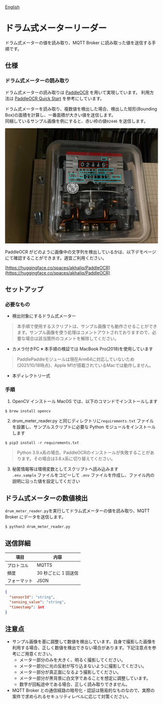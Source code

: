 [English](./README.en.md)

# ドラム式メーターリーダー

ドラム式メーターの値を読み取り、MQTT Broker に読み取った値を送信する手順です。

## 仕様

### ドラム式メーターの読み取り

ドラム式メーターの読み取りは [PaddleOCR](https://github.com/PaddlePaddle/PaddleOCR) を用いて実現しています。
利用方法は [PaddleOCR Quick Start](https://github.com/PaddlePaddle/PaddleOCR/blob/release/2.3/doc/doc_en/quickstart_en.md#22-use-by-code) を参考にしています。

ドラム式メーターを読み取り、複数値を検出した場合、検出した矩形(Bounding Box)の面積を計算し、一番面積が大きい値を送信します。  
同梱しているサンプル画像を例にすると、赤い枠の値`02446` を送信します。

![](img/readme.jpg)

PaddleOCR がどのように画像中の文字列を検出しているかは、以下デモページにて確認することができます。適宜ご利用ください。

[https://huggingface.co/spaces/akhaliq/PaddleOCR](https://huggingface.co/spaces/akhaliq/PaddleOCR)

## セットアップ

### 必要なもの

- 検出対象にするドラム式メーター
> 本手順で使用するスクリプトは、サンプル画像でも動作させることができます。サンプル画像を使う処理はコメントアウトされておりますので、必要な場合は該当箇所のコメントを解除してください。

- カメラ付きPC ※ 本手順の検証では MacBook Pro(2018)を使用しています

>PaddlePaddleモジュールは現在Arm64に対応していないため (2021/10/18時点)、Apple M1が搭載されているMacでは動作しません。

- 本ディレクトリ一式

### 手順

1. OpenCV インストール
   MacOS では、以下のコマンドでインストールします

```sh
$ brew install opencv
```

2. drum_meter_reader.py と同じディレクトリに`requirements.txt` ファイルを設置し、サンプルスクリプトに必要な Python モジュールをインストールします

```
$ pip3 install -r requirements.txt
```
> Python 3.9.x系の場合、PaddleOCRのインストールが失敗することがあります。その場合は3.8.x系に切り替えてください。

3. 秘匿情報等は環境変数としてスクリプトへ読み込みます  
   `.env.sample` ファイルをコピーして `.env` ファイルを作成し、ファイル内の説明に沿った値を設定してください

## ドラム式メーターの数値検出

`drum_meter_reader.py`を実行してドラム式メーターの値を読み取り、MQTT Broker にデータを送信します。

```sh
$ python3 drum_meter_reader.py
```

## 送信詳細

| 項目         | 内容                  |
| ------------ | --------------------- |
| プロトコル   | MQTTS                 |
| 頻度         | 30 秒ごとに 1 回送信  |
| フォーマット | JSON                  |

```JSON
{
  "sensorId": "string",
  "sensing_value": "string",
  "timestamp": int
}
```

## 注意点

- サンプル画像を基に調整して数値を検出しています。自身で撮影した画像を利用する場合、正しく数値を検出できない場合があります。下記注意点を参考にご用意ください。
  - メーター部分のみを大きく、明るく撮影してください。
  - メーター部分に光の反射が写り込まないように撮影してください。
  - メーター部分が真正面になるよう撮影してください。
  - メーター部分が黒背景に白文字であることを想定に調整しています。
  - 数字が回転途中である場合、正しく読み取りできません。
- MQTT Broker との通信経路の暗号化・認証は簡易的なものなので、実際の案件で求められるセキュリティレベルに応じて対策ください。
